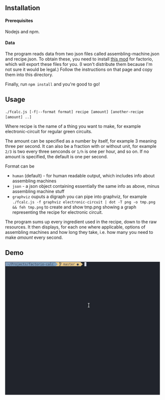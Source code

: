 ## Installation
#### Prerequisites
Nodejs and npm.

#### Data
The program reads data from two json files called assembling-machine.json and recipe.json.
To obtain these, you need to install [this mod](https://mods.factorio.com/mod/recipelister) 
for factorio, which will export these files for you.
(I won't distribute them because I'm not sure it would be legal.)
Follow the instructions on that page and copy them into this directory.

Finally, run
`npm install`
and you're good to go!


## Usage
`./fcalc.js [-f|--format format] recipe [amount] [another-recipe [amount] ..]`

Where recipe is the name of a thing you want to make, for example electronic-circuit for
regular green circuits.

The amount can be specified as a number by itself, for example 3 meaning three per second. 
It can also be a fraction with or without unit, for example `2/3` is two every three senconds or `1/h` is one per hour, and so on.
If no amount is specified, the default is one per second.

Format can be 
- `human` (default) - for human readable output, which includes info about assembling machines
- `json` - a json object containing essentially the same info as above, minus assembling machine stuff
- `graphviz`  ouputs a digraph you can pipe into graphviz, for example `./fcalc.js -f graphviz electronic-circuit | dot -T png -o tmp.png && feh tmp.png` to create and show tmp.png showing a graph representing the recipe for electronic circuit.

The program sums up every ingredient used in the recipe, down to the raw resources.
It then displays, for each one where applicable, options of assembling machines and how long they take, i.e.
how many you need to make *amount* every second.

## Demo
![Demo](https://raw.githubusercontent.com/Johannes-Larsson/factorio-calc/master/demo.gif)
